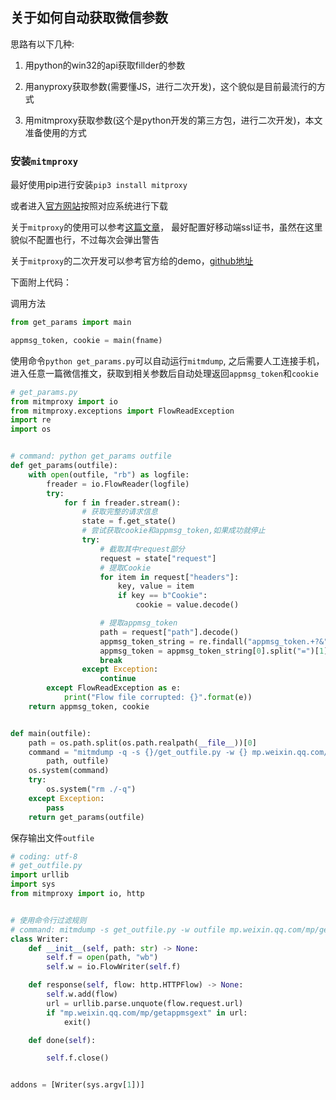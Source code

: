 ## 关于如何自动获取微信参数

思路有以下几种:

1. 用python的win32的api获取fillder的参数

2. 用anyproxy获取参数(需要懂JS，进行二次开发)，这个貌似是目前最流行的方式

3. 用mitmproxy获取参数(这个是python开发的第三方包，进行二次开发)，本文准备使用的方式

### 安装`mitmproxy`

最好使用pip进行安装`pip3 install mitproxy`

或者进入[官方网站](https://github.com/mitmproxy/mitmproxy/releases)按照对应系统进行下载

关于`mitproxy`的使用可以参考[这篇文章](https://www.jianshu.com/p/0cc558a8d6a2)， 最好配置好移动端ssl证书，虽然在这里貌似不配置也行，不过每次会弹出警告

关于`mitproxy`的二次开发可以参考官方给的demo，[github地址](https://github.com/mitmproxy/mitmproxy/tree/master/examples/simple)

下面附上代码：


调用方法

```python
from get_params import main

appmsg_token, cookie = main(fname)
```

使用命令`python get_params.py`可以自动运行`mitmdump`, 之后需要人工连接手机，进入任意一篇微信推文，获取到相关参数后自动处理返回`appmsg_token`和`cookie`

```python
# get_params.py
from mitmproxy import io
from mitmproxy.exceptions import FlowReadException
import re
import os


# command: python get_params outfile
def get_params(outfile):
    with open(outfile, "rb") as logfile:
        freader = io.FlowReader(logfile)
        try:
            for f in freader.stream():
                # 获取完整的请求信息
                state = f.get_state()
                # 尝试获取cookie和appmsg_token,如果成功就停止
                try:
                    # 截取其中request部分
                    request = state["request"]
                    # 提取Cookie
                    for item in request["headers"]:
                        key, value = item
                        if key == b"Cookie":
                            cookie = value.decode()

                    # 提取appmsg_token
                    path = request["path"].decode()
                    appmsg_token_string = re.findall("appmsg_token.+?&", path)
                    appmsg_token = appmsg_token_string[0].split("=")[1][:-1]
                    break
                except Exception:
                    continue
        except FlowReadException as e:
            print("Flow file corrupted: {}".format(e))
    return appmsg_token, cookie


def main(outfile):
    path = os.path.split(os.path.realpath(__file__))[0]
    command = "mitmdump -q -s {}/get_outfile.py -w {} mp.weixin.qq.com/mp/getappmsgext".format(
        path, outfile)
    os.system(command)
    try:
        os.system("rm ./-q")
    except Exception:
        pass
    return get_params(outfile)
```

保存输出文件`outfile`

```python
# coding: utf-8
# get_outfile.py
import urllib
import sys
from mitmproxy import io, http


# 使用命令行过滤规则
# command: mitmdump -s get_outfile.py -w outfile mp.weixin.qq.com/mp/getappmsgext
class Writer:
    def __init__(self, path: str) -> None:
        self.f = open(path, "wb")
        self.w = io.FlowWriter(self.f)

    def response(self, flow: http.HTTPFlow) -> None:
        self.w.add(flow)
        url = urllib.parse.unquote(flow.request.url)
        if "mp.weixin.qq.com/mp/getappmsgext" in url:
            exit()

    def done(self):

        self.f.close()


addons = [Writer(sys.argv[1])]
```
